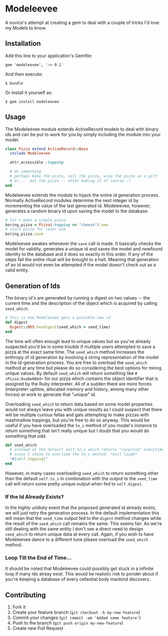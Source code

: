 # Modeleevee

A novice's attempt at creating a gem to deal with a couple of tricks I'd love my Models to know.

## Installation

Add this line to your application's Gemfile:

    gem 'modeleevee', '~> 0.1'

And then execute:

    $ bundle

Or install it yourself as:

    $ gem install modeleevee

## Usage

The Modeleevee module extends ActiveRecord models to deal with binary ids and can be put to work for you by simply including the module into your model.

```ruby
class Pizza extend ActiveRecord::Base
  include Modeleevee

  attr_accessible :topping

  # do something
  # perhaps bake the pizza, sell the pizza, wrap the pizza as a gift
  # or...  eat the pizza -- after baking it of course ;)
end
```

Modeleevee extends the module to hijack the entire id generation process. Normally ActiveRecord modules determine the next integer id by incrementing the value of the last generated id. Modeleevee, however; generates a random binary id upon saving the model to the database.

```ruby
# let's make a simple pizza
boring_pizza = Pizza(:topping => "cheese").new
# store pizza for later use
boring_pizza.save
```

Modeleevee awakes whenever the `save` call is made. It basically checks the model for validity, generates a unique id and saves the model and newfound identity to the database and it does so exactly in this order. If any of the steps fail the entire ritual will be brought to a halt. Meaning that generation of an id would not even be attempted if the model doesn't check out as a valid entity.

## Generation of Ids

The binary id's are generated by running a digest on two values -- the current time and the description of the object which is acquired by calling `seed_which`.

```ruby
# this is how Modeleevee gets a possible new id
def digest
  Digest::MD5.hexdigest(seed_which + seed_time)
end
```

The time will often enough lead to unique values but as you've already suspected you'd be in some trouble if multiple users attempted to save a pizza at the exact same time. The `seed_which` method increases the enthropy of id generation by involving a string representation of the model in the id-generation process. You are free to overload the `seed_which` method at any time but please do so considering the best options for minng unique values. By default `seed_which` will return something like `#<Pizza:0xa8e08b4>` for our pizza which contains the object identifier that is assigned by the Ruby interpreter. All of a sudden there are more forces (interpreter uptime, allocated memory and history, among many other forces) at work to generate that "unique" id.

Overloading `seed_which` to return data based on some model properties would not always leave you with unique results as I could suspect that there will be multiple curious fellas and gals attempting to make pizzas with mashmallow toppings, but you're free to do so anyway. This would be useful if you have overloaded the `to_s` method of you model's instance to return something that isn't really unique but I doubt that you would do something that odd.

```ruby
def seed_which
  # instead of the default self.to_s which returns "surprise" everytime
  # since I chose to overload the to_s method. *evil laugh*
  "#{self.topping}"
end
```

However, in many cases overloading `seed_which` to return something other than the default `self.to_s` in combination with the output to the `seed_time` call will return some pretty unique output when fed to `self.digest`.

### If the Id Already Exists?
In the highly unlikely event that the proposed generated id already exists, we will just retry the generation process. In the default implementation this will mean that the `seed_time` output fed to the `digest` method changes while the result of the `seed_which` call remains the same. This seems fair. As we're still dealing with the same entity I don't see a direct need to design `seed_which` to return unique data at every call. Again, if you wish to have Modeleevee dance to a different tune please overload the `seed_which` method.

### Loop Till the End of Time...
It should be noted that Modeleevee could possibly get stuck in a infinite loop if many ids alreay exist. This would be realistic risk to ponder about if you're keeping a database of every cellestial body mankind discovers.

## Contributing

1. Fork it
2. Create your feature branch (`git checkout -b my-new-feature`)
3. Commit your changes (`git commit -am 'Added some feature'`)
4. Push to the branch (`git push origin my-new-feature`)
5. Create new Pull Request
